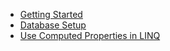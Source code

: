 - [Getting Started](getting-started.md)
- [Database Setup](database-setup.md)
- [Use Computed Properties in LINQ](use-computed-properties-in-linq.md)

